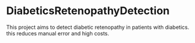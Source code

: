 # DiabeticsRetenopathyDetection
This project aims to detect diabetic retenopathy in patients with diabetics. this reduces manual error and high costs.
